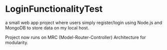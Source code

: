 # LoginFunctionalityTest
a small web app project where users simply register/login using Node.js and MongoDB to store data on my local host.

Project now runs on MRC (Model-Router-Controller) Architecture for modularity.
